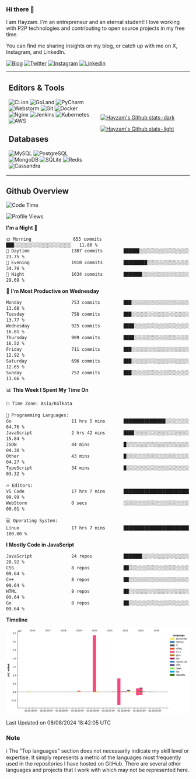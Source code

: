 ### Hi there 👋

I am Hayzam. I'm an entrepreneur and an eternal student! I love working with P2P technologies and contributing to open source projects in my free time.

You can find me sharing insights on my blog, or catch up with me on X, Instagram, and LinkedIn.

[![Blog](https://img.shields.io/badge/Blog-%2312100E.svg?&style=for-the-badge&logo=medium&logoColor=white)](https://hayzam.com)
[![Twitter](https://img.shields.io/badge/Twitter-%231DA1F2.svg?&style=for-the-badge&logo=X&logoColor=white)](https://twitter.com/hayzam_js)
[![Instagram](https://img.shields.io/badge/Instagram-%23E4405F.svg?&style=for-the-badge&logo=instagram&logoColor=white)](https://instagram.com/hayzam.ts)
[![LinkedIn](https://img.shields.io/badge/LinkedIn-%230077B5.svg?&style=for-the-badge&logo=linkedin&logoColor=white)](https://www.linkedin.com/in/hayzam-s-2b9b95139/)

<table width="100%">
<tr>
<td width="50%">

## Editors & Tools

![CLion](https://img.shields.io/badge/-CLion-000000?style=flat&logo=CLion)
![GoLand](https://img.shields.io/badge/-GoLand-000000?style=flat&logo=Goland)
![PyCharm](https://img.shields.io/badge/-PyCharm-000000?style=flat&logo=PyCharm)
![Webstorm](https://img.shields.io/badge/-WebStorm-000000?style=flat&logo=WebStorm)
![Git](https://img.shields.io/badge/-Git-000000?style=flat&logo=git)
![Docker](https://img.shields.io/badge/-Docker-000000?style=flat&logo=docker)
![Nginx](https://img.shields.io/badge/-Nginx-000000?style=flat&logo=nginx)
![Jenkins](https://img.shields.io/badge/-Jenkins-000000?style=flat&logo=jenkins)
![Kubernetes](https://img.shields.io/badge/-Kubernetes-000000?style=flat&logo=kubernetes)
![AWS](https://img.shields.io/badge/-AWS-000000?style=flat&logo=amazon-aws)

## Databases

![MySQL](https://img.shields.io/badge/-MySQL-000000?style=flat&logo=mysql)
![PostgreSQL](https://img.shields.io/badge/-PostgreSQL-000000?style=flat&logo=postgresql)
![MongoDB](https://img.shields.io/badge/-MongoDB-000000?style=flat&logo=mongodb)
![SQLite](https://img.shields.io/badge/-SQLite-000000?style=flat&logo=sqlite)
![Redis](https://img.shields.io/badge/-Redis-000000?style=flat&logo=redis)
![Cassandra](https://img.shields.io/badge/-Cassandra-000000?style=flat&logo=apache-cassandra)
</div>

<td width="50%">
 
[![Hayzam's Github stats-dark](https://github-readme-stats.vercel.app/api?username=hayzamjs&show_icons=true&theme=dark#gh-dark-mode-only)](https://github.com/anuraghazra/github-readme-stats#gh-dark-mode-only)
 
[![Hayzam's Github stats-light](https://github-readme-stats.vercel.app/api?username=hayzamjs&show_icons=true&theme=default#gh-light-mode-only)](https://github.com/anuraghazra/github-readme-stats#gh-light-mode-only)

</td>
</tr>
</table>
 
## Github Overview


<!--START_SECTION:waka-->
![Code Time](http://img.shields.io/badge/Code%20Time-895%20hrs%2042%20mins-blue)

![Profile Views](http://img.shields.io/badge/Profile%20Views-0-blue)

**I'm a Night 🦉** 

```text
🌞 Morning                653 commits         ███░░░░░░░░░░░░░░░░░░░░░░   11.86 % 
🌆 Daytime                1307 commits        ██████░░░░░░░░░░░░░░░░░░░   23.75 % 
🌃 Evening                1910 commits        █████████░░░░░░░░░░░░░░░░   34.70 % 
🌙 Night                  1634 commits        ███████░░░░░░░░░░░░░░░░░░   29.69 % 
```
📅 **I'm Most Productive on Wednesday** 

```text
Monday                   753 commits         ███░░░░░░░░░░░░░░░░░░░░░░   13.68 % 
Tuesday                  758 commits         ███░░░░░░░░░░░░░░░░░░░░░░   13.77 % 
Wednesday                925 commits         ████░░░░░░░░░░░░░░░░░░░░░   16.81 % 
Thursday                 909 commits         ████░░░░░░░░░░░░░░░░░░░░░   16.52 % 
Friday                   711 commits         ███░░░░░░░░░░░░░░░░░░░░░░   12.92 % 
Saturday                 696 commits         ███░░░░░░░░░░░░░░░░░░░░░░   12.65 % 
Sunday                   752 commits         ███░░░░░░░░░░░░░░░░░░░░░░   13.66 % 
```


📊 **This Week I Spent My Time On** 

```text
🕑︎ Time Zone: Asia/Kolkata

💬 Programming Languages: 
Go                       11 hrs 5 mins       ████████████████░░░░░░░░░   64.76 % 
JavaScript               2 hrs 42 mins       ████░░░░░░░░░░░░░░░░░░░░░   15.84 % 
JSON                     44 mins             █░░░░░░░░░░░░░░░░░░░░░░░░   04.38 % 
Other                    43 mins             █░░░░░░░░░░░░░░░░░░░░░░░░   04.27 % 
TypeScript               34 mins             █░░░░░░░░░░░░░░░░░░░░░░░░   03.32 % 

🔥 Editors: 
VS Code                  17 hrs 7 mins       █████████████████████████   99.99 % 
WebStorm                 0 secs              ░░░░░░░░░░░░░░░░░░░░░░░░░   00.01 % 

💻 Operating System: 
Linux                    17 hrs 7 mins       █████████████████████████   100.00 % 
```

**I Mostly Code in JavaScript** 

```text
JavaScript               24 repos            ███████░░░░░░░░░░░░░░░░░░   28.92 % 
CSS                      8 repos             ██░░░░░░░░░░░░░░░░░░░░░░░   09.64 % 
C++                      8 repos             ██░░░░░░░░░░░░░░░░░░░░░░░   09.64 % 
HTML                     8 repos             ██░░░░░░░░░░░░░░░░░░░░░░░   09.64 % 
Go                       8 repos             ██░░░░░░░░░░░░░░░░░░░░░░░   09.64 % 
```



**Timeline**

![Lines of Code chart](https://raw.githubusercontent.com/hayzamjs/hayzamjs/main/assets/bar_graph.png)


 Last Updated on 08/08/2024 18:42:05 UTC
<!--END_SECTION:waka-->


### Note 

:information_source: The "Top languages" section does not necessarily indicate my skill level or expertise. It simply represents a metric of the languages most frequently used in the repositories I have hosted on GitHub. There are several other languages and projects that I work with which may not be represented here. 

